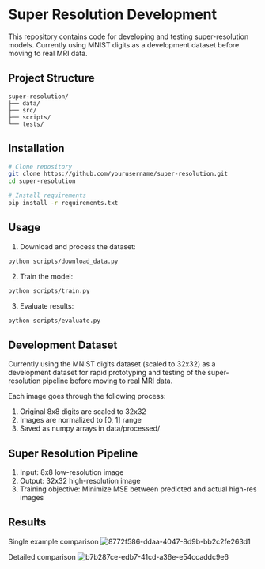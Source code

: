 # Super Resolution Development

This repository contains code for developing and testing super-resolution models.
Currently using MNIST digits as a development dataset before moving to real MRI data.

## Project Structure

```
super-resolution/
├── data/               
├── src/               
├── scripts/          
└── tests/            
```

## Installation

```bash
# Clone repository
git clone https://github.com/yourusername/super-resolution.git
cd super-resolution

# Install requirements
pip install -r requirements.txt
```

## Usage

1. Download and process the dataset:
```bash
python scripts/download_data.py
```

2. Train the model:
```bash
python scripts/train.py
```

3. Evaluate results:
```bash
python scripts/evaluate.py
```

## Development Dataset

Currently using the MNIST digits dataset (scaled to 32x32) as a development dataset for rapid prototyping and testing of the super-resolution pipeline before moving to real MRI data.

Each image goes through the following process:
1. Original 8x8 digits are scaled to 32x32
2. Images are normalized to [0, 1] range
3. Saved as numpy arrays in data/processed/

## Super Resolution Pipeline

1. Input: 8x8 low-resolution image
2. Output: 32x32 high-resolution image
3. Training objective: Minimize MSE between predicted and actual high-res images

## Results
Single example comparison
![8772f586-ddaa-4047-8d9b-bb2c2fe263d1](https://github.com/user-attachments/assets/c5cc1505-b09a-45e7-9c30-1350196e8919)

Detailed comparison
![b7b287ce-edb7-41cd-a36e-e54ccaddc9e6](https://github.com/user-attachments/assets/9b3ff54c-8e86-40bf-971b-dabb46167ae3)



